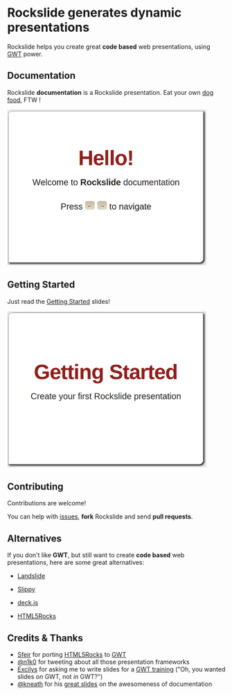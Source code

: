 # Rockslide generates dynamic presentations

Rockslide helps you create great **code based** web presentations, using [GWT](http://code.google.com/webtoolkit) power.

## Documentation

Rockslide **documentation** is a Rockslide presentation. Eat your own [dog food](http://en.wikipedia.org/wiki/Eating_your_own_dog_food), FTW !

[![Documentation](https://github.com/pyricau/rockslide/raw/master/assets/doc.png)](http://pyricau.github.com/rockslide)

## Getting Started

Just read the [Getting Started](http://pyricau.github.com/rockslide#GettingStarted) slides!

[![Getting Started](https://github.com/pyricau/rockslide/raw/master/assets/gettingStarted.png)](http://pyricau.github.com/rockslide#GettingStarted)

## Contributing

Contributions are welcome!

You can help with [issues](http://github.com/pyricau/rockslide/issues), **fork** Rockslide and send **pull requests**.

## Alternatives

If you don't like **GWT**, but still want to create **code based** web presentations, here are some great alternatives:

* [Landslide](http://adamzap.com/random/landslide.html)

* [Slippy](http://slides.seld.be/?file=2010-05-30+Example.html)

* [deck.js](http://imakewebthings.github.com/deck.js)

* [HTML5Rocks](http://slides.html5rocks.com)

## Credits & Thanks

* [Sfeir](http://www.sfeir.com/) for porting [HTML5Rocks](http://slides.html5rocks.com) to [GWT](http://gwthtml5.appspot.com)
* [@n1k0](http://twitter.com/n1k0) for tweeting about all those presentation frameworks
* [Excilys](http://www.excilys.com) for asking me to write slides for a [GWT training](http://gwt.formation.excilys.com/) ("Oh, you wanted slides *on* GWT, not *in* GWT?")
* [@kneath](http://twitter.com/kneath) for his [great slides](http://warpspire.com/talks/documentation) on the awesomeness of  documentation
